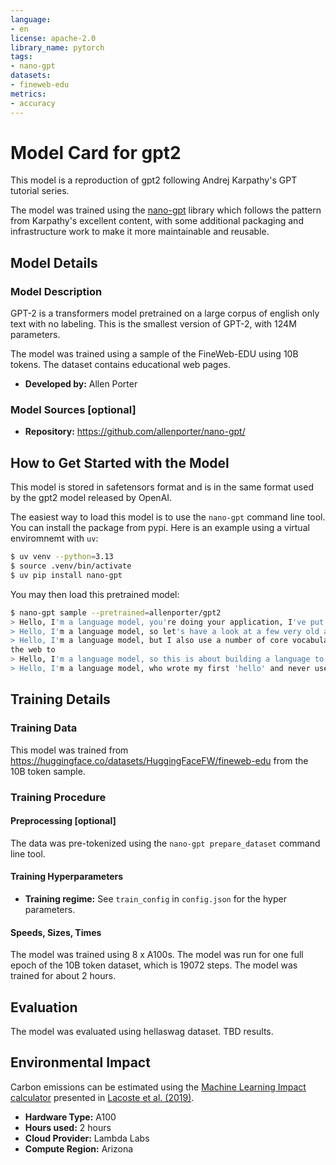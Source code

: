 ```yaml
---
language:
- en
license: apache-2.0
library_name: pytorch
tags:
- nano-gpt
datasets:
- fineweb-edu
metrics:
- accuracy
---
```

# Model Card for gpt2

<!-- Provide a quick summary of what the model is/does. -->

This model is a reproduction of gpt2 following Andrej Karpathy's GPT tutorial series.

The model was trained using the [nano-gpt](https://github.com/allenporter/nano-gpt/) library
which follows the pattern from Karpathy's excellent content, with some additional
packaging and infrastructure work to make it more maintainable and reusable.

## Model Details

### Model Description

GPT-2 is a transformers model pretrained on a large corpus of english only text
with no labeling.  This is the smallest version of GPT-2, with 124M parameters.

The model was trained using a sample of the FineWeb-EDU using 10B tokens. The
dataset contains educational web pages.

- **Developed by:** Allen Porter

### Model Sources [optional]

<!-- Provide the basic links for the model. -->

- **Repository:** https://github.com/allenporter/nano-gpt/

## How to Get Started with the Model

This model is stored in safetensors format and is in the same format used by
the gpt2 model released by OpenAI.

The easiest way to load this model is to use the `nano-gpt` command line
tool. You can install the package from pypi. Here is an example using
a virtual enviromnemt with `uv`:

```bash
$ uv venv --python=3.13
$ source .venv/bin/activate
$ uv pip install nano-gpt
```

You may then load this pretrained model:

```bash
$ nano-gpt sample --pretrained=allenporter/gpt2
> Hello, I'm a language model, you're doing your application, I've put your main program and you want to model. Here are some things
> Hello, I'm a language model, so let's have a look at a few very old and popular dialects with some basic information about some of
> Hello, I'm a language model, but I also use a number of core vocabulary from the Python language and some data structures from
the web to
> Hello, I'm a language model, so this is about building a language to help my students to express themselves in all possible situations when they are in
> Hello, I'm a language model, who wrote my first 'hello' and never used it, but my first 'hello' can't be in
```

## Training Details

### Training Data

<!-- This should link to a Dataset Card, perhaps with a short stub of information on what the training data is all about as well as documentation related to data pre-processing or additional filtering. -->

This model was trained from https://huggingface.co/datasets/HuggingFaceFW/fineweb-edu
from the 10B token sample.

### Training Procedure

<!-- This relates heavily to the Technical Specifications. Content here should link to that section when it is relevant to the training procedure. -->

#### Preprocessing [optional]

The data was pre-tokenized using the `nano-gpt prepare_dataset` command
line tool. 

#### Training Hyperparameters

- **Training regime:** See `train_config` in `config.json` for the hyper parameters.

#### Speeds, Sizes, Times

The model was trained using 8 x A100s. The model was run for one full epoch of
the 10B token dataset, which is 19072 steps. The model was trained for about 2
hours.

<!-- This section provides information about throughput, start/end time, checkpoint size if relevant, etc. -->

## Evaluation

<!-- This section describes the evaluation protocols and provides the results. -->

The model was evaluated using hellaswag dataset. TBD results.

## Environmental Impact

<!-- Total emissions (in grams of CO2eq) and additional considerations, such as electricity usage, go here. Edit the suggested text below accordingly -->

Carbon emissions can be estimated using the [Machine Learning Impact calculator](https://mlco2.github.io/impact#compute) presented in [Lacoste et al. (2019)](https://arxiv.org/abs/1910.09700).

- **Hardware Type:** A100
- **Hours used:** 2 hours
- **Cloud Provider:** Lambda Labs
- **Compute Region:** Arizona
